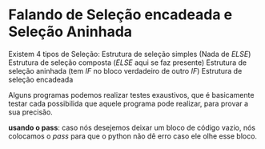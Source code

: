 # Falando de Seleção encadeada e Seleção Aninhada

Existem 4 tipos de Seleção:
Estrutura de seleção simples (Nada de _ELSE_)
Estrutura de seleção composta (_ELSE_ aqui se faz presente)
Estrutura de seleção aninhada (tem _IF_ no bloco verdadeiro de outro _IF_)
Estrutura de seleção encadeada

Alguns programas podemos realizar testes exaustivos, que é basicamente testar cada possibilida que aquele programa pode realizar, para provar a sua precisão.

**usando o pass**: caso nós desejemos deixar um bloco de código vazio, nós colocamos o _pass_ para que o python não dê erro caso ele olhe esse bloco.
